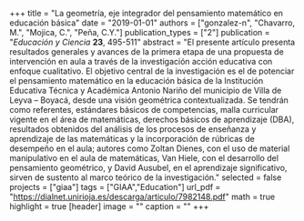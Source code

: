 +++
title = "La geometría, eje integrador del pensamiento matemático en educación básica"
date = "2019-01-01"
authors = ["gonzalez-n", "Chavarro, M.", "Mojica, C.", "Peña, C.Y."]
publication_types = ["2"]
publication = "*Educación y Ciencia* **23**, 495-511"
abstract = "El presente artículo presenta resultados generales y avances de la primera etapa de una propuesta de intervención en aula a través de la investigación acción educativa con enfoque cualitativo. El objetivo central de la investigación es el de potenciar el pensamiento matemático en la educación básica de la Institución Educativa Técnica y Académica Antonio Nariño del municipio de Villa de Leyva – Boyacá, desde una visión geométrica contextualizada. Se tendrán como referentes, estándares básicos de competencias, malla curricular vigente en el área de matemáticas, derechos básicos de aprendizaje (DBA), resultados obtenidos del análisis de los procesos de enseñanza y aprendizaje de las matemáticas y la incorporación de rúbricas de desempeño en el aula; autores como Zoltan Dienes, con el uso de material manipulativo en el aula de matemáticas, Van Hiele, con el desarrollo del pensamiento geométrico, y David Ausubel, en el aprendizaje significativo, sirven de sustento al marco teórico de la investigación."
selected = false
projects = ["giaa"]
tags = ["GIAA","Education"]
url_pdf = "https://dialnet.unirioja.es/descarga/articulo/7982148.pdf"
math = true
highlight = true
[header]
image = ""
caption = ""
+++

